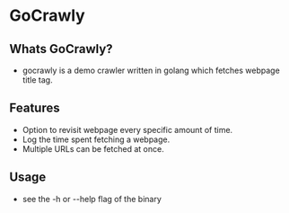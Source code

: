 # GoCrawly

## Whats GoCrawly?
* gocrawly is a demo crawler written in golang which fetches webpage title tag.

## Features
* Option to revisit webpage every specific amount of time.
* Log the time spent fetching a webpage.
* Multiple URLs can be fetched at once.

## Usage
* see the -h or --help flag of the binary




